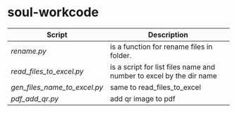 # soul-workcode

|Script|Description|
|---|---|
|*rename.py* |  is a function for rename files in folder. |
|*read_files_to_excel.py* | is a script for list files name and number to excel by the dir name |
|*gen_files_name_to_excel.py* | same to read_files_to_excel|
|*pdf_add_qr.py* | add qr image to pdf|
